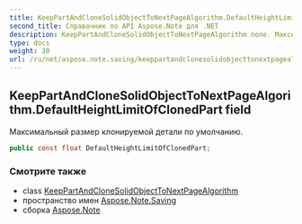 ```yaml
---
title: KeepPartAndCloneSolidObjectToNextPageAlgorithm.DefaultHeightLimitOfClonedPart
second_title: Справочник по API Aspose.Note для .NET
description: KeepPartAndCloneSolidObjectToNextPageAlgorithm поле. Максимальный размер клонируемой детали по умолчанию.
type: docs
weight: 30
url: /ru/net/aspose.note.saving/keeppartandclonesolidobjecttonextpagealgorithm/defaultheightlimitofclonedpart/
---
```

## KeepPartAndCloneSolidObjectToNextPageAlgorithm.DefaultHeightLimitOfClonedPart field

Максимальный размер клонируемой детали по умолчанию.

```csharp
public const float DefaultHeightLimitOfClonedPart;
```

### Смотрите также

* class [KeepPartAndCloneSolidObjectToNextPageAlgorithm](../)
* пространство имен [Aspose.Note.Saving](../../keeppartandclonesolidobjecttonextpagealgorithm/)
* сборка [Aspose.Note](../../../)


